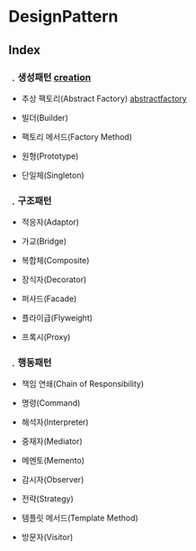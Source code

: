 # DesignPattern

## Index



### ﹒생성패턴  [creation](src/test/java/gof/creation) 

- 추상 팩토리(Abstract Factory) [abstractfactory](src/test/java/gof/creation/abstractfactory) 

  

- 빌더(Builder)

  

- 팩토리 메서드(Factory Method)

  

- 원형(Prototype)

  

- 단일체(Singleton)



### ﹒구조패턴

- 적응자(Adaptor)

  

- 가교(Bridge)

  

- 복합체(Composite)

  

- 장식자(Decorator)

  

- 퍼사드(Facade)

  

- 플라이급(Flyweight)

  

- 프록시(Proxy)

  

### ﹒행동패턴

- 책임 연쇄(Chain of Responsibility)

  

- 명령(Command)

  

- 해석자(Interpreter)

  

- 중재자(Mediator)

  

- 메멘토(Memento)

  

- 감시자(Observer)

  

- 전략(Strategy)

  

- 템플릿 메서드(Template Method)

  

- 방문자(Visitor)











